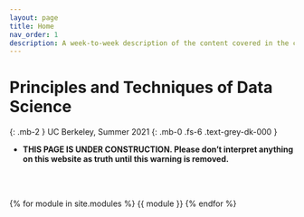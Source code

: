 ```yaml
---
layout: page
title: Home
nav_order: 1
description: A week-to-week description of the content covered in the course.
---
```


# Principles and Techniques of Data Science

{: .mb-2 }
UC Berkeley, Summer 2021
{: .mb-0 .fs-6 .text-grey-dk-000 }

<div>

<!-- {% assign instructors = site.staffers | where: 'role', 'Instructor' %}
<div class="role">
  {% for staffer in instructors %}
  {{ staffer }}
  {% endfor %} -->

</div>

<ul>
<li><b>THIS PAGE IS UNDER CONSTRUCTION. Please don’t interpret anything on this website as truth until this warning is removed. </b></li>
<!-- <li>Please read our <a href="http://www.ds100.org/su21faq">course FAQ</a> before contacting staff with questions that might be answered there.</li>
<li>The <a href="{{ site.baseurl }}/syllabus">Syllabus</a> contains a detailed explanation of how each course component will work this spring, given that the course is being taught entirely online.</li>
<li>The scheduling of all weekly events is in the <a href="{{ site.baseurl }}/calendar">Calendar</a>.</li>
<li>The Zoom links for all live events are in <a href="https://piazza.com/class/kk0b2ef3e7x5s3?cid=6">@6 on Piazza</a>.</li>
<li>Live events and lectures are highlighted in <strong><span style="color: green">green</span></strong> and asynchronous ones in <strong><span style="color: blue">blue</span></strong>.</li>
<li><strong>Note:</strong> The schedule of lectures and assignments is subject to change.</li> -->
</ul>

<br><br>

{% for module in site.modules %}
{{ module }}
{% endfor %}
